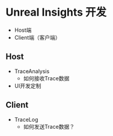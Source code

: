 Unreal Insights 开发
===

* Host端
* Client端（客户端）

## Host

* TraceAnalysis
    * 如何接收Trace数据
* UI开发定制

## Client

* TraceLog
    * 如何发送Trace数据？